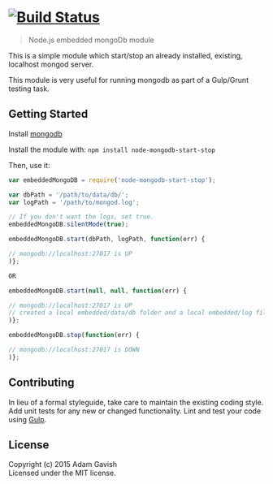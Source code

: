 #  [![Build Status](https://secure.travis-ci.org/agavish/node-embedded-mongodb.png?branch=master)](http://travis-ci.org/agavish/node-embedded-mongodb)

> Node.js embedded mongoDb module

This is a simple module which start/stop an already installed, existing, localhost mongod server.

This module is very useful for running mongodb as part of a Gulp/Grunt testing task.

## Getting Started

Install [mongodb](https://www.mongodb.org/downloads)

Install the module with: `npm install node-mongodb-start-stop`

Then, use it:

```js
var embeddedMongoDB = require('node-mongodb-start-stop');

var dbPath = '/path/to/data/db/';
var logPath = '/path/to/mongod.log';

// If you don't want the logs, set true.
embeddedMongoDB.silentMode(true);

embeddedMongoDB.start(dbPath, logPath, function(err) {

// mongodb://localhost:27017 is UP
)};

OR

embeddedMongoDB.start(null, null, function(err) {

// mongodb://localhost:27017 is UP
// created a local embedded/data/db folder and a local embedded/log file
)};

embeddedMongoDB.stop(function(err) {

// mongodb://localhost:27017 is DOWN
)};
```

## Contributing

In lieu of a formal styleguide, take care to maintain the existing coding style. Add unit tests for any new or changed functionality. Lint and test your code using [Gulp](http://gulpjs.com).


## License

Copyright (c) 2015 Adam Gavish  
Licensed under the MIT license.
